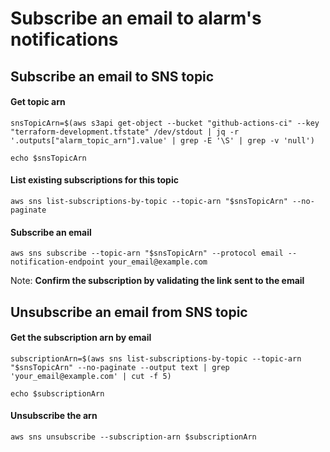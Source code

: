 # Subscribe an email to alarm's notifications

## Subscribe an email to SNS topic

#### Get topic arn

    snsTopicArn=$(aws s3api get-object --bucket "github-actions-ci" --key "terraform-development.tfstate" /dev/stdout | jq -r '.outputs["alarm_topic_arn"].value' | grep -E '\S' | grep -v 'null')

    echo $snsTopicArn

#### List existing subscriptions for this topic

    aws sns list-subscriptions-by-topic --topic-arn "$snsTopicArn" --no-paginate

#### Subscribe an email

    aws sns subscribe --topic-arn "$snsTopicArn" --protocol email --notification-endpoint your_email@example.com

Note: **Confirm the subscription by validating the link sent to the email**

## Unsubscribe an email from SNS topic

#### Get the subscription arn by email

    subscriptionArn=$(aws sns list-subscriptions-by-topic --topic-arn "$snsTopicArn" --no-paginate --output text | grep 'your_email@example.com' | cut -f 5)

    echo $subscriptionArn

#### Unsubscribe the arn

    aws sns unsubscribe --subscription-arn $subscriptionArn